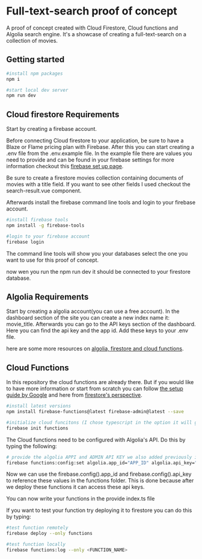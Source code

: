 # Full-text-search proof of concept

A proof of concept created with Cloud Firestore, Cloud functions and Algolia search engine. It's a showcase of creating a full-text-search on a collection of movies.

## Getting started

``` bash
#install npm packages
npm i 

#start local dev server
npm run dev
```

## Cloud firestore Requirements

Start by creating a firebase account.

Before connecting Cloud firestore to your application, be sure to have a Blaze or Flame pricing plan with Firebase. After this you can start creating a .env file from the .env.example file. In the example file there are values you need to provide and can be found in your firebase settings for more information checkout this [firebase set up page](https://firebase.google.com/docs/web/setup?authuser=0#run_a_local_web_server_for_development).

Be sure to create a firestore movies collection containing documents of movies with a title field. If you want to see other fields I used checkout the search-result.vue component. 

Afterwards install the firebase command line tools and login to your firebase account.

``` bash
#install firebase tools
npm install -g firebase-tools

#login to your firebase account
firebase login
```

The command line tools will show you your databases select the one you want to use for this proof of concept.

now wen you run the npm run dev it should be connected to your firestore database.

## Algolia Requirements

Start by creating a algolia account(you can use a free account). In the dashboard section of the site you can create a new index name it: movie_title. Afterwards you can go to the API keys section of the dashboard. Here you can find the api key and the app id. Add these keys to your .env file.

here are some more resources on [algolia, firestore and cloud functions](https://www.algolia.com/doc/guides/sending-and-managing-data/send-and-update-your-data/tutorials/firebase-algolia/#more-resources).

## Cloud Functions
In this repository the cloud functions are already there. But if you would like  to have more information or start from scratch you can follow [the setup guide by Google](https://firebase.google.com/docs/functions/get-started) and here from [firestore's perspective](https://firebase.google.com/docs/firestore/solutions/search).

``` bash
#install latest versions
npm install firebase-functions@latest firebase-admin@latest --save

#initialize cloud funcitons (I chose typescript in the option it will give you)
firebase init functions
```

The Cloud functions need to be configured with Algolia's API. Do this by typing the following:

``` bash
# provide the algolia APPI and ADMIN API KEY we also added previously in the .env file
firebase functions:config:set algolia.app_id="APP_ID" algolia.api_key="API_KEY"
```

Now we can use the firebase.config().app_id and firebase.config().api_key to reference these values in the functions folder. This is done because after we deploy these functions it can access these api keys.

You can now write your functions in the provide index.ts file

If you want to test your function try deploying it to firestore you can do this by typing:

```bash
#test function remotely
firebase deploy --only functions

#test function locally
firebase functions:log --only <FUNCTION_NAME>
```
